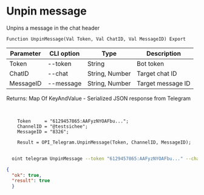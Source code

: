 ﻿---
sidebar_position: 5
---

# Unpin message
 Unpins a message in the chat header



`Function UnpinMessage(Val Token, Val ChatID, Val MessageID) Export`

  | Parameter | CLI option | Type | Description |
  |-|-|-|-|
  | Token | --token | String | Bot token |
  | ChatID | --chat | String, Number | Target chat ID |
  | MessageID | --message | String, Number | Target message ID |

  
  Returns:  Map Of KeyAndValue - Serialized JSON response from Telegram

<br/>




```bsl title="Code example"
    Token     = "6129457865:AAFyzNYOAFbu...";
    ChannelID = "@testsichee";
    MessageID = "8326";

    Result = OPI_Telegram.UnpinMessage(Token, ChannelID, MessageID);
```



```sh title="CLI command example"
    
  oint telegram UnpinMessage --token "6129457865:AAFyzNYOAFbu..." --chat %chat% --message "6846"

```

```json title="Result"
{
  "ok": true,
  "result": true
  }
```
